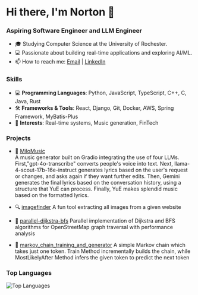 # Hi there, I'm Norton 👋
### Aspiring Software Engineer and LLM Engineer
- 🎓 Studying Computer Science at the University of Rochester.
- 💻 Passionate about building real-time applications and exploring AI/ML.
- 📫 How to reach me: [Email](mailto:futuresdehi@gmail.com) | [LinkedIn](https://www.linkedin.com/in/norton-gu-322737278/)

### Skills
- 💻 **Programming Languages**: Python, JavaScript, TypeScript, C++, C, Java, Rust
- 🛠️ **Frameworks & Tools**: React, Django, Git, Docker, AWS, Spring Framework, MyBatis-Plus
- 🎯 **Interests**: Real-time systems, Music generation, FinTech

### Projects
- 🎵 [MiloMusic](https://github.com/futurespyhi/MiloMusic)  
  A music generator built on Gradio integrating the use of four LLMs. First,"gpt-4o-transcribe" converts people's voice into text. Next, llama-4-scout-17b-16e-instruct generates lyrics based on the user's request or changes, and asks again if they want further edits. Then, Gemini generates the final lyrics based on the conversation history, using a structure that YuE can process. Finally, YuE makes splendid music based on the formatted lyrics.
  
- 🔍 [imagefinder](https://github.com/futurespyhi/imagefinder)
  A fun tool extracting all images from a given website

- 🔄 [parallel-dijkstra-bfs](https://github.com/futurespyhi/parallel-dijkstra-bfs)
  Parallel implementation of Dijkstra and BFS algorithms for OpenStreetMap graph traversal with performance analysis

- 🔮 [markov_chain_training_and_generator](https://github.com/futurespyhi/markov_chain_training_and_generator)
  A simple Markov chain which takes just one token. Train Method incrementally builds the chain, while MostLikelyAfter Method infers the given token to predict the next token



### Top Languages
![Top Languages](https://github-readme-stats.vercel.app/api/top-langs/?username=futurespyhi&layout=compact&theme=radical)



